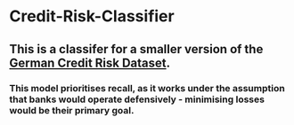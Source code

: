 # Credit-Risk-Classifier

## This is a classifer for a smaller version of the [German Credit Risk Dataset](https://www.kaggle.com/datasets/uciml/german-credit).

### This model prioritises recall, as it works under the assumption that banks would operate defensively - minimising losses would be their primary goal.
